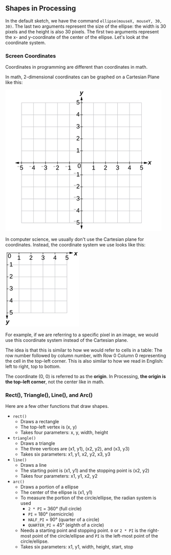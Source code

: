 ## Shapes in Processing

In the default sketch, we have the command `ellipse(mouseX, mouseY, 30, 30)`. The last two arguments represent the size of the ellipse: the width is 30 pixels and the height is also 30 pixels. The first two arguments represent the x- and y-coordinate of the center of the ellipse. Let's look at the coordinate system. 

### Screen Coordinates

Coordinates in programming are different than coordinates in math. 

In math, 2-dimensional coordinates can be graphed on a Cartesian Plane like this:

![](../Images/Cartesian_Plane.jpg)

In computer science, we usually don't use the Cartesian plane for coordinates. Instead, the coordinate system we use looks like this:

![](../Images/Coordinate_Plane.jpg)

For example, if we are referring to a specific pixel in an image, we would use this coordinate system instead of the Cartesian plane. 

The idea is that this is similar to how we would refer to cells in a table: The row number followed by column number, with Row 0 Column 0 representing the cell in the top-left corner. This is also similar to how we read in English: left to right, top to bottom.

The coordinate (0, 0) is referred to as the **origin**. In Processing, **the origin is the top-left corner**, not the center like in math.

### Rect(), Triangle(), Line(), and Arc()

Here are a few other functions that draw shapes.

* `rect()` 
  * Draws a rectangle
  * The top-left vertex is (x, y)
  * Takes four parameters: x, y, width, height
* `triangle()`
  * Draws a triangle 
  * The three vertices are (x1, y1), (x2, y2), and (x3, y3)
  * Takes six parameters: x1, y1, x2, y2, x3, y3
* `line()` 
  * Draws a line
  * The starting point is (x1, y1) and the stopping point is (x2, y2)
  * Takes four parameters: x1, y1, x2, y2
* `arc()`
  * Draws a portion of a ellipse
  * The center of the ellipse is (x1, y1)
  * To measure the portion of the circle/ellipse, the radian system is used
    *  `2 * PI` = 360° (full circle)
    *  `PI` = 180° (semicircle)
    *  `HALF_PI` = 90° (quarter of a circle)
    *  `QUARTER_PI` = 45° (eighth of a circle)
  * Needs a starting point and stopping point. `0` or `2 * PI` is the right-most point of the circle/ellipse and `PI` is the left-most point of the circle/ellipse.
  * Takes six parameters: x1, y1, width, height, start, stop
